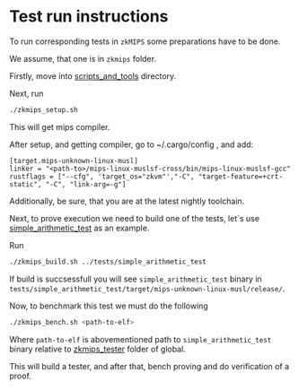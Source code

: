 # Test run instructions

To run corresponding tests in `zkMIPS` some preparations have to be done.

We assume, that one is in `zkmips` folder.

Firstly, move into [scripts_and_tools](./scripts_and_tools/) directory.

Next, run

```sh
./zkmips_setup.sh
```

This will get mips compiler.

After setup, and getting compiler, go to ~/.cargo/config , and add:

```
[target.mips-unknown-linux-musl]
linker = "<path-to>/mips-linux-muslsf-cross/bin/mips-linux-muslsf-gcc"
rustflags = ["--cfg", 'target_os="zkvm"',"-C", "target-feature=+crt-static", "-C", "link-arg=-g"]
```

Additionally, be sure, that you are at the latest nightly toolchain.

Next, to prove execution we need to build one of the tests, let`s use [simple_arithmetic_test](./tests/simple_arithmetic_test/) as an example.

Run

```sh
./zkmips_build.sh ../tests/simple_arithmetic_test
```

If build is succsessfull you will see `simple_arithmetic_test` binary in `tests/simple_arithmetic_test/target/mips-unknown-linux-musl/release/`.

Now, to benchmark this test we must do the following

```sh
./zkmips_bench.sh <path-to-elf>
```

Where `path-to-elf` is abovementioned path to `simple_arithmetic_test` binary relative to [zkmips_tester](./tests/zkmips_tester/) folder of global.

This will build a tester, and after that, bench proving and do verification of a proof.